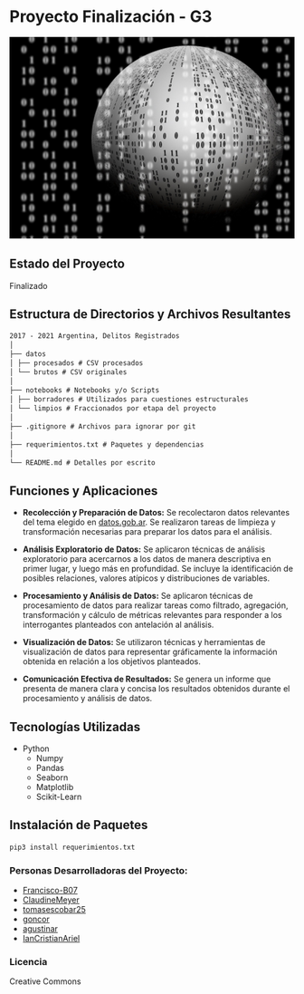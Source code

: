 # Proyecto Finalización - G3
![Imagen del Proyecto](./imagen.png)

## Estado del Proyecto
Finalizado

## Estructura de Directorios y Archivos Resultantes

    2017 - 2021 Argentina, Delitos Registrados
    │
    ├── datos
    │ ├── procesados # CSV procesados
    │ └── brutos # CSV originales
    │
    ├── notebooks # Notebooks y/o Scripts
    │ ├── borradores # Utilizados para cuestiones estructurales
    │ └── limpios # Fraccionados por etapa del proyecto
    │
    ├── .gitignore # Archivos para ignorar por git
    │
    ├── requerimientos.txt # Paquetes y dependencias
    │
    └── README.md # Detalles por escrito


## Funciones y Aplicaciones
- **Recolección y Preparación de Datos:** Se recolectaron datos relevantes del tema elegido en [datos.gob.ar](https://www.datos.gob.ar/). Se realizaron tareas de limpieza y transformación necesarias para preparar los datos para el análisis.

- **Análisis Exploratorio de Datos:** Se aplicaron técnicas de análisis exploratorio para acercarnos a los datos de manera descriptiva en primer lugar, y luego más en profundidad. Se incluye la identificación de posibles relaciones, valores atípicos y distribuciones de variables.

- **Procesamiento y Análisis de Datos:** Se aplicaron técnicas de procesamiento de datos para realizar tareas como filtrado, agregación, transformación y cálculo de métricas relevantes para responder a los interrogantes planteados con antelación al análisis.

- **Visualización de Datos:** Se utilizaron técnicas y herramientas de visualización de datos para representar gráficamente la información obtenida en relación a los objetivos planteados.

- **Comunicación Efectiva de Resultados:** Se genera un informe que presenta de manera clara y concisa los resultados obtenidos durante el procesamiento y análisis de datos.

## Tecnologías Utilizadas
- Python
  - Numpy
  - Pandas
  - Seaborn
  - Matplotlib
  - Scikit-Learn
  
## Instalación de Paquetes
```bash
pip3 install requerimientos.txt
```

### Personas Desarrolladoras del Proyecto:
- [Francisco-B07](https://github.com/Francisco-B07)
- [ClaudineMeyer](https://github.com/ClaudineMeyer)
- [tomasescobar25](https://github.com/tomasescobar25)
- [goncor](https://github.com/GonCor)
- [agustinar](https://github.com/agustinarr)
- [IanCristianAriel](https://github.com/ianCristianAriel)

### Licencia
Creative Commons



